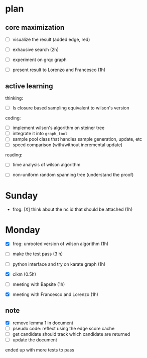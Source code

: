 # plan

## core maximization


- [ ] visualize the result (added edge, red)
- [ ] exhausive search (2h)
- [ ] experiment on grqc graph
- [ ] present result to Lorenzo and Francesco (1h)


## active learning

thinking:

- [ ] Is closure based sampling equivalent to wilson's version

coding:

- [ ] implement wilson's algorithm on steiner tree
- [ ] integrate it into `graph_tool`
- [ ] sample pool class that handles sample generation, update, etc
- [ ] speed comparison (with/without incremental update)

reading:

- [ ] time analysis of wilson algorithm
- [ ] non-uniform random spanning tree (understand the proof)


# Sunday

- frog: [X] think about the nc id that should be attached (1h)


# Monday

- [X] frog: unrooted version of wilson algorithm (1h)
- [ ] make the test pass (3 h)
- [ ] python interface and try on karate graph (1h)
- [X] cikm (0.5h)
- [ ] meeting with Bapsite (1h)
- [X] meeting with Francesco and Lorenzo (1h)


## note

- [X] remove lemma 1 in document
- [ ] pseudo code: reflect using the edge score cache
- [ ] get candidate should track which candidate are returned
- [ ] update the document

ended up with more tests to pass